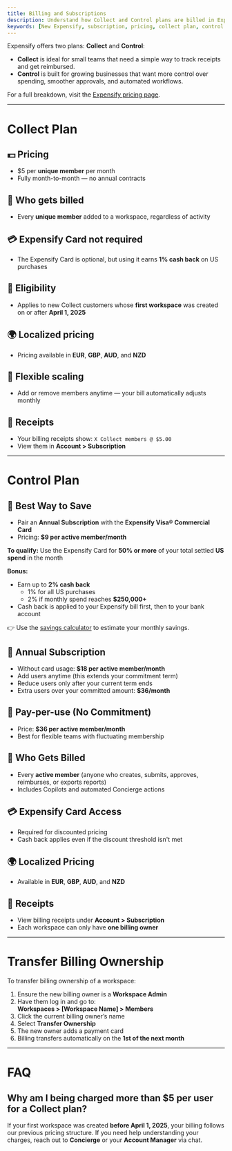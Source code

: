 ```yaml
---
title: Billing and Subscriptions
description: Understand how Collect and Control plans are billed in Expensify, including pricing tiers, eligibility, and how to transfer billing ownership.
keywords: [New Expensify, subscription, pricing, collect plan, control plan, transfer billing]
---
```


Expensify offers two plans: **Collect** and **Control**:
- **Collect** is ideal for small teams that need a simple way to track receipts and get reimbursed.  
- **Control** is built for growing businesses that want more control over spending, smoother approvals, and automated workflows.  

For a full breakdown, visit the [Expensify pricing page](https://www.expensify.com/pricing).

---

# Collect Plan

## 💵 Pricing

- $5 per **unique member** per month
- Fully month-to-month — no annual contracts

## 👤 Who gets billed

- Every **unique member** added to a workspace, regardless of activity

## 💳 Expensify Card not required

- The Expensify Card is optional, but using it earns **1% cash back** on US purchases

## 📅 Eligibility

- Applies to new Collect customers whose **first workspace** was created on or after **April 1, 2025**

## 🌍 Localized pricing

- Pricing available in **EUR**, **GBP**, **AUD**, and **NZD**

## 🔄 Flexible scaling

- Add or remove members anytime — your bill automatically adjusts monthly

## 🧾 Receipts

- Your billing receipts show: `X Collect members @ $5.00`
- View them in **Account > Subscription**

---

# Control Plan

## 💸 Best Way to Save

- Pair an **Annual Subscription** with the **Expensify Visa® Commercial Card**
- Pricing: **$9 per active member/month**

**To qualify:** Use the Expensify Card for **50% or more** of your total settled **US spend** in the month

**Bonus:**
- Earn up to **2% cash back**
  - 1% for all US purchases
  - 2% if monthly spend reaches **$250,000+**
- Cash back is applied to your Expensify bill first, then to your bank account

👉 Use the [savings calculator](https://use.expensify.com/savings-calculator) to estimate your monthly savings.

## 📅 Annual Subscription

- Without card usage: **$18 per active member/month**
- Add users anytime (this extends your commitment term)
- Reduce users only after your current term ends
- Extra users over your committed amount: **$36/month**

## 🔁 Pay-per-use (No Commitment)

- Price: **$36 per active member/month**
- Best for flexible teams with fluctuating membership

## 👤 Who Gets Billed

- Every **active member** (anyone who creates, submits, approves, reimburses, or exports reports)
- Includes Copilots and automated Concierge actions

## 💳 Expensify Card Access

- Required for discounted pricing
- Cash back applies even if the discount threshold isn't met

## 🌍 Localized Pricing

- Available in **EUR**, **GBP**, **AUD**, and **NZD**

## 🧾 Receipts

- View billing receipts under **Account > Subscription**
- Each workspace can only have **one billing owner**

---

# Transfer Billing Ownership

To transfer billing ownership of a workspace:

1. Ensure the new billing owner is a **Workspace Admin**
2. Have them log in and go to:  
   **Workspaces > [Workspace Name] > Members**
3. Click the current billing owner’s name
4. Select **Transfer Ownership**
5. The new owner adds a payment card
6. Billing transfers automatically on the **1st of the next month**

---

# FAQ

## Why am I being charged more than $5 per user for a Collect plan?

If your first workspace was created **before April 1, 2025**, your billing follows our previous pricing structure. If you need help understanding your charges, reach out to **Concierge** or your **Account Manager** via chat.

